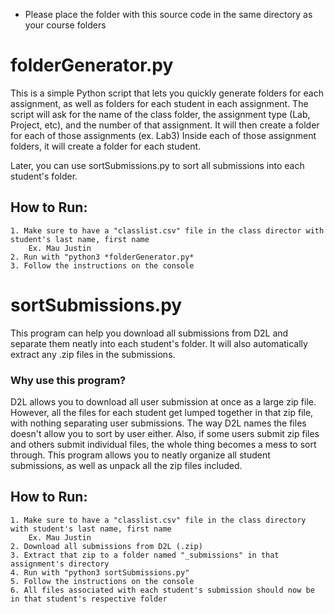 * Please place the folder with this source code in the same directory as your course folders

# folderGenerator.py
This is a simple Python script that lets you quickly generate folders for each assignment, as well as folders for each student in each assignment. 
The script will ask for the name of the class folder, the assignment type (Lab, Project, etc), and the number of that assignment. 
It will then create a folder for each of those assignments (ex. Lab3)
Inside each of those assignment folders, it will create a folder for each student.

Later, you can use sortSubmissions.py to sort all submissions into each student's folder. 


## How to Run:
    1. Make sure to have a "classlist.csv" file in the class director with student's last name, first name
        Ex. Mau Justin  
    2. Run with "python3 *folderGenerator.py*
    3. Follow the instructions on the console


# sortSubmissions.py
This program can help you download all submissions from D2L and separate them neatly into each student's folder.
It will also automatically extract any .zip files in the submissions.

### Why use this program?
D2L allows you to download all user submission at once as a large zip file. 
However, all the files for each student get lumped together in that zip file, with nothing separating user submissions.
The way D2L names the files doesn't allow you to sort by user either. 
Also, if some users submit zip files and others submit individual files, the whole thing becomes a mess to sort through. 
This program allows you to neatly organize all student submissions, as well as unpack all the zip files included.

## How to Run:
    1. Make sure to have a "classlist.csv" file in the class directory with student's last name, first name
        Ex. Mau Justin  
    2. Download all submissions from D2L (.zip)
    3. Extract that zip to a folder named "_submissions" in that assignment's directory
    4. Run with "python3 sortSubmissions.py"
    5. Follow the instructions on the console
    6. All files associated with each student's submission should now be in that student's respective folder
